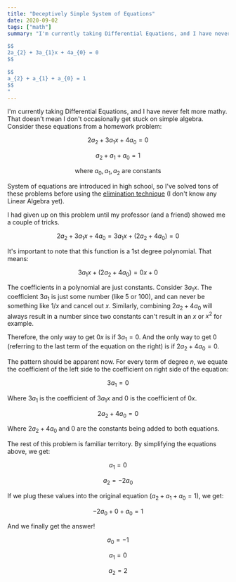 ```yaml
---
title: "Deceptively Simple System of Equations"
date: 2020-09-02
tags: ["math"]
summary: "I'm currently taking Differential Equations, and I have never felt more mathy. That doesn't mean I don't occasionally get stuck on simple algebra. Consider these equations from a homework problem:

$$
2a_{2} + 3a_{1}x + 4a_{0} = 0
$$

$$
a_{2} + a_{1} + a_{0} = 1
$$
"
---
```


I'm currently taking Differential Equations, and I have never felt more mathy. That doesn't mean I don't occasionally get stuck on simple algebra. Consider these equations from a homework problem:

$$
2a_{2} + 3a_{1}x + 4a_{0} = 0
$$

$$
a_{2} + a_{1} + a_{0} = 1
$$

$$
\text{where } a_{0}, a_{1}, a_{2} \text{ are constants} 
$$

System of equations are introduced in high school, so I've solved tons of these problems before using the [elimination technique](https://www.khanacademy.org/math/algebra-home/alg-system-of-equations/alg-equivalent-systems-of-equations/v/solving-systems-of-equations-by-elimination) (I don't know any Linear Algebra yet).

I had given up on this problem until my professor (and a friend) showed me a couple of tricks. 

$$
2a_{2} + 3a_{1}x + 4a_{0} = 3a_{1}x + (2a_{2} + 4a_{0}) = 0
$$

It's important to note that this function is a 1st degree polynomial. That means:

$$
3a_{1}x + (2a_{2} + 4a_{0}) = 0x + 0
$$

The coefficients in a polynomial are just constants. Consider $3a_{1}x$. The coefficient $3a_{1}$ is just some number (like 5 or 100), and can never be something like $1/x$ and cancel out $x$. Similarly, combining $2a_{2} + 4a_{0}$ will always result in a number since two constants can't result in an $x$ or $x^2$ for example.

Therefore, the only way to get $0x$ is if $3a_{1} = 0$. And the only way to get $0$ (referring to the last term of the equation on the right) is if $2a_{2} + 4a_{0} = 0$.

The pattern should be apparent now. For every term of degree $n$, we equate the coefficient of the left side to the coefficient on right side of the equation:

$$
3a_{1} = 0
$$

Where $3a_{1}$ is the coefficient of $3a_{1}x$ and $0$ is the coefficient of $0x$.

$$
2a_{2} + 4a_{0} = 0
$$

Where $2a_{2} + 4a_{0}$ and $0$ are the constants being added to both equations.

The rest of this problem is familiar territory. By simplifying the equations above, we get:

$$
a_{1} = 0
$$

$$
a_{2} = -2a_{0}
$$

If we plug these values into the original equation ($a_{2} + a_{1} + a_{0} = 1$), we get:

$$
-2a_{0} + 0 + a_{0} = 1
$$

And we finally get the answer!

$$
a_{0} = -1
$$

$$
a_{1} = 0
$$

$$
a_{2} = 2
$$
